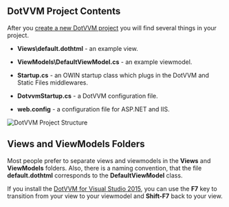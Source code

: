 ﻿## DotVVM Project Contents

After you [create a new DotVVM project](/docs/tutorials/how-to-start-dotnet-451/{branch}) you will find several things in your project.

* **Views\default.dothtml** - an example view.

* **ViewModels\DefaultViewModel.cs** - an example viewmodel.

* **Startup.cs** - an OWIN startup class which plugs in the DotVVM and Static Files middlewares.

* **DotvvmStartup.cs** - a DotVVM configuration file.

* **web.config** - a configuration file for ASP.NET and IIS.

<img src="{imageDir}basics-project-structure-img1.png" alt="DotVVM Project Structure" />

## Views and ViewModels Folders

Most people prefer to separate views and viewmodels in the **Views** and **ViewModels** folders. 
Also, there is a naming convention, that the file **default.dothtml** corresponds to the **DefaultViewModel** class.

If you install the [DotVVM for Visual Studio 2015](https://www.dotvvm.com/landing/dotvvm-for-visual-studio-extension), you can use the **F7** key to transition from 
your view to your viewmodel and **Shift-F7** back to your view.
